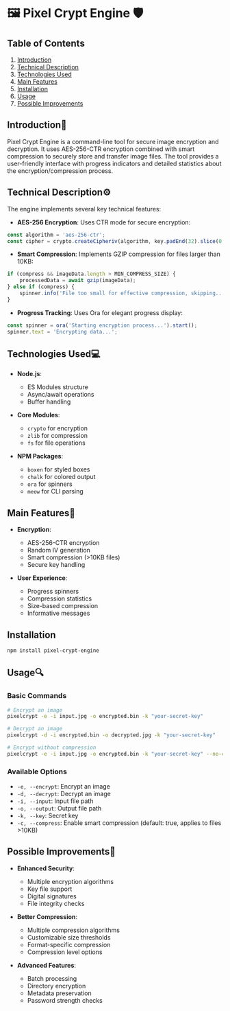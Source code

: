 # 🖼️ Pixel Crypt Engine 🛡️

## Table of Contents
1. [Introduction](#introduction)
2. [Technical Description](#technical-description)
3. [Technologies Used](#technologies-used)
4. [Main Features](#main-features)
5. [Installation](#installation)
6. [Usage](#usage)
7. [Possible Improvements](#possible-improvements)

## Introduction📘
Pixel Crypt Engine is a command-line tool for secure image encryption and decryption. It uses AES-256-CTR encryption combined with smart compression to securely store and transfer image files. The tool provides a user-friendly interface with progress indicators and detailed statistics about the encryption/compression process.

## Technical Description⚙️
The engine implements several key technical features:

- **AES-256 Encryption**: Uses CTR mode for secure encryption:
```javascript
const algorithm = 'aes-256-ctr';
const cipher = crypto.createCipheriv(algorithm, key.padEnd(32).slice(0, 32), iv);
```

- **Smart Compression**: Implements GZIP compression for files larger than 10KB:
```javascript
if (compress && imageData.length > MIN_COMPRESS_SIZE) {
    processedData = await gzip(imageData);
} else if (compress) {
    spinner.info('File too small for effective compression, skipping...');
}
```

- **Progress Tracking**: Uses Ora for elegant progress display:
```javascript
const spinner = ora('Starting encryption process...').start();
spinner.text = 'Encrypting data...';
```

## Technologies Used💻
- **Node.js**: 
  - ES Modules structure
  - Async/await operations
  - Buffer handling
  
- **Core Modules**: 
  - `crypto` for encryption
  - `zlib` for compression
  - `fs` for file operations
  
- **NPM Packages**: 
  - `boxen` for styled boxes
  - `chalk` for colored output
  - `ora` for spinners
  - `meow` for CLI parsing

## Main Features🌟
- **Encryption**:
  - AES-256-CTR encryption
  - Random IV generation
  - Smart compression (>10KB files)
  - Secure key handling

- **User Experience**:
  - Progress spinners
  - Compression statistics
  - Size-based compression
  - Informative messages

## Installation
```bash
npm install pixel-crypt-engine
```

## Usage🔍
### Basic Commands
```bash
# Encrypt an image
pixelcrypt -e -i input.jpg -o encrypted.bin -k "your-secret-key"

# Decrypt an image
pixelcrypt -d -i encrypted.bin -o decrypted.jpg -k "your-secret-key"

# Encrypt without compression
pixelcrypt -e -i input.jpg -o encrypted.bin -k "your-secret-key" --no-compress
```

### Available Options
- `-e, --encrypt`: Encrypt an image
- `-d, --decrypt`: Decrypt an image
- `-i, --input`: Input file path
- `-o, --output`: Output file path
- `-k, --key`: Secret key
- `-c, --compress`: Enable smart compression (default: true, applies to files >10KB)

## Possible Improvements🚀
- **Enhanced Security**:
  - Multiple encryption algorithms
  - Key file support
  - Digital signatures
  - File integrity checks

- **Better Compression**:
  - Multiple compression algorithms
  - Customizable size thresholds
  - Format-specific compression
  - Compression level options

- **Advanced Features**:
  - Batch processing
  - Directory encryption
  - Metadata preservation
  - Password strength checks